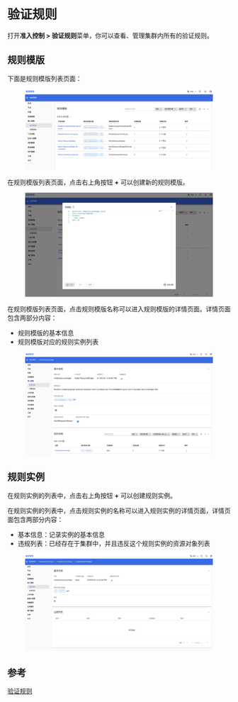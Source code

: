 # 验证规则

打开**准入控制 > 验证规则**菜单，你可以查看、管理集群内所有的验证规则。

## 规则模版

下面是规则模版列表页面：

<figure class="screenshot">
  <img alt="list" src="../../assets/cluster-admin-ui/admission-control/validation/template-list.png" />
</figure>

在规则模版列表页面，点击右上角按钮 **+** 可以创建新的规则模版。

<figure class="screenshot">
  <img alt="create" src="../../assets/cluster-admin-ui/admission-control/validation/template-create.png" />
</figure>


在规则模版列表页面，点击规则模版名称可以进入规则模版的详情页面。详情页面包含两部分内容：
* 规则模版的基本信息
* 规则模版对应的规则实例列表

<figure class="screenshot">
  <img alt="detail" src="../../assets/cluster-admin-ui/admission-control/validation/template-detail.png" />
</figure>

## 规则实例

在规则实例的列表中，点击右上角按钮 **+** 可以创建规则实例。

在规则实例的列表中，点击规则实例的名称可以进入规则实例的详情页面，详情页面包含两部分内容：
* 基本信息：记录实例的基本信息
* 违规列表：已经存在于集群中，并且违反这个规则实例的资源对象列表

<figure class="screenshot">
  <img alt="constraint" src="../../assets/cluster-admin-ui/admission-control/validation/constraint-detail.png" />
</figure>

## 参考

[验证规则](../../admission-control/validation.md)
